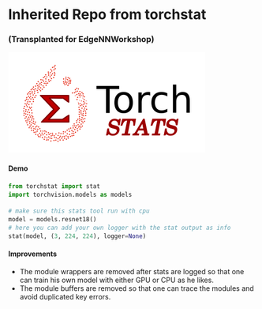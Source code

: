 # Inherited Repo from torchstat
### (Transplanted for EdgeNNWorkshop)

![torchstats](https://github.com/ChenZhouUC/TorchStats/blob/master/assets/torchstats.png)

#### Demo

```python
from torchstat import stat
import torchvision.models as models

# make sure this stats tool run with cpu
model = models.resnet18()
# here you can add your own logger with the stat output as info
stat(model, (3, 224, 224), logger=None)
```

#### Improvements

+ The module wrappers are removed after stats are logged so that one can train his own model with either GPU or CPU as he likes.
+ The module buffers are removed so that one can trace the modules and avoid duplicated key errors.